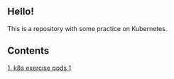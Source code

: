 ## Hello!

This is a repository with some practice on Kubernetes.

## Contents

[1. k8s exercise pods 1](./k8s-exercise-pods-1/README.md)
